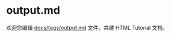 output.md
===

欢迎您编辑 <a target="__blank" href="https://github.com/jaywcjlove/html-tutorial/blob/master/docs/tags/output.md">docs/tags/output.md</a> 文件，共建 HTML Tutorial 文档。